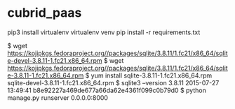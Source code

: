# cubrid_paas

pip3 install virtualenv
virtualenv venv
pip install -r requirements.txt

$ wget https://kojipkgs.fedoraproject.org//packages/sqlite/3.8.11/1.fc21/x86_64/sqlite-devel-3.8.11-1.fc21.x86_64.rpm
$ wget https://kojipkgs.fedoraproject.org//packages/sqlite/3.8.11/1.fc21/x86_64/sqlite-3.8.11-1.fc21.x86_64.rpm
$ yum install sqlite-3.8.11-1.fc21.x86_64.rpm sqlite-devel-3.8.11-1.fc21.x86_64.rpm
$ sqlite3 –version 
3.8.11 2015-07-27 13:49:41 b8e92227a469de677a66da62e4361f099c0b79d0
$ python manage.py runserver 0.0.0.0:8000
